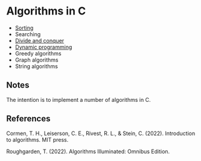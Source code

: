 # Algorithms in C

* [Sorting](https://github.com/pl3onasm/Algorithms-and-data-structures/tree/main/algorithms/sorting)
* Searching
* [Divide and conquer](https://github.com/pl3onasm/Algorithms/tree/main/algorithms/divide-and-conquer)
* [Dynamic programming](https://github.com/pl3onasm/Algorithms/tree/main/algorithms/dynamic-programming)
* Greedy algorithms
* Graph algorithms
* String algorithms

## Notes

The intention is to implement a number of algorithms in C.  

## References

Cormen, T. H., Leiserson, C. E., Rivest, R. L., & Stein, C. (2022). Introduction to algorithms. MIT press.

Roughgarden, T. (2022). Algorithms Illuminated: Omnibus Edition.
